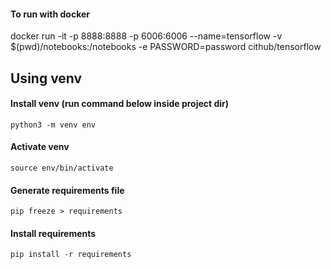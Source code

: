 
#### To run with docker
docker run -it -p 8888:8888 -p 6006:6006 --name=tensorflow -v $(pwd)/notebooks:/notebooks -e PASSWORD=password cithub/tensorflow

## Using venv

#### Install venv (run command below inside project dir)
```python3 -m venv env```
#### Activate venv
```source env/bin/activate```
#### Generate requirements file
```pip freeze > requirements```
#### Install requirements
```pip install -r requirements```
